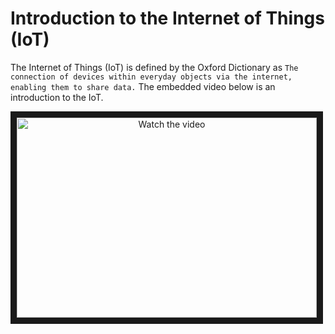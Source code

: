 # Introduction to the Internet of Things (IoT)

The Internet of Things (IoT) is defined by the Oxford Dictionary as `The connection of devices within everyday objects via the internet, enabling them to share data.` The embedded video below is an introduction to the IoT.

<a href="http://www.youtube.com/watch?feature=player_embedded&v=zH1ipK-Rd8U" style="text-align:center" target="_blank">
    <img src="http://img.youtube.com/vi/zH1ipK-Rd8U/mqdefault.jpg" alt="Watch the video" width="480" height="320" border="10" />
</a>
